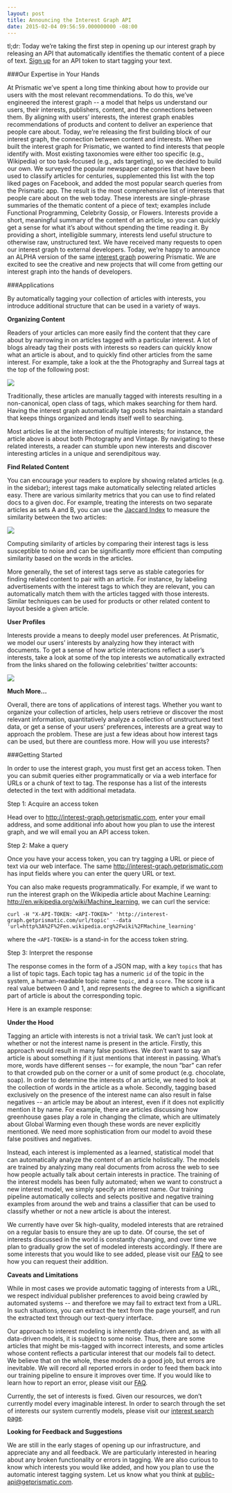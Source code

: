 ```yaml
---
layout: post
title: Announcing the Interest Graph API
date: 2015-02-04 09:56:59.000000000 -08:00
---
```

tl;dr: 
Today we’re taking the first step in opening up our interest graph by releasing an API that automatically identifies the thematic content of a piece of text.  [Sign up](http://interest-graph.getprismatic.com/) for an API token to start tagging your text.

###Our Expertise in Your Hands

At Prismatic we’ve spent a long time thinking about how to provide our users with the most relevant recommendations. To do this, we’ve engineered the interest graph -- a model that helps us understand our users, their interests, publishers, content, and the connections between them. By aligning with users’ interests, the interest graph enables recommendations of products and content to deliver an experience that people care about. Today, we’re releasing the first building block of our interest graph, the connection between content and interests.
When we built the interest graph for Prismatic, we wanted to find interests that people identify with. Most existing taxonomies were either too specific (e.g., Wikipedia) or too task-focused (e.g., ads targeting), so we decided to build our own. We surveyed the popular newspaper categories that have been used to classify articles for centuries, supplemented this list with the top liked pages on Facebook, and added the most popular search queries from the Prismatic app. The result is the most comprehensive list of interests that people care about on the web today.
These interests are single-phrase summaries of the thematic content of a piece of text; examples include Functional Programming, Celebrity Gossip, or Flowers. Interests provide a short, meaningful summary of the content of an article, so you can quickly get a sense for what it’s about without spending the time reading it. By providing a short, intelligible summary, interests lend useful structure to otherwise raw, unstructured text.
We have received many requests to open our interest graph to external developers. Today, we’re happy to announce an ALPHA version of the same [interest graph](http://interest-graph.getprismatic.com ) powering Prismatic. We are excited to see the creative and new projects that will come from getting our interest graph into the hands of developers.

###Applications

By automatically tagging your collection of articles with interests, you introduce additional structure that can be used in a variety of ways.

**Organizing Content**

Readers of your articles can more easily find the content that they care about by narrowing in on articles tagged with a particular interest. A lot of blogs already tag their posts with interests so readers can quickly know what an article is about, and to quickly find other articles from the same interest. For example, take a look at the the Photography and Surreal tags at the top of the following post:

![]({{site.baseurl}}/content/images/2015/02/image00.png)

Traditionally, these articles are manually tagged with interests resulting in a non-canonical, open class of tags, which makes searching for them hard. Having the interest graph automatically tag posts helps maintain a standard that keeps things organized and lends itself well to searching.

Most articles lie at the intersection of multiple interests; for instance, the article above is about both Photography and Vintage. By navigating to these related interests, a reader can stumble upon new interests and discover interesting articles in a unique and serendipitous way.

**Find Related Content**

You can encourage your readers to explore by showing related articles (e.g. in the sidebar); interest tags make automatically selecting related articles easy. There are various similarity metrics that you can use to find related docs to a given doc. For example, treating the interests on two separate articles as sets A and B, you can use the [Jaccard Index](http://en.wikipedia.org/wiki/Jaccard_index) to measure the similarity between the two articles:

![]({{site.baseurl}}/content/images/2015/02/Screen-Shot-2015-02-04-at-10-44-20-AM-1.png)

Computing similarity of articles by comparing their interest tags is less susceptible to noise and can be significantly more efficient than computing similarity based on the words in the articles.

More generally, the set of interest tags serve as stable categories for finding related content to pair with an article. For instance, by labeling advertisements with the interest tags to which they are relevant, you can automatically match them with the articles tagged with those interests. Similar techniques can be used for products or other related content to layout beside a given article. 

**User Profiles**

Interests provide a means to deeply model user preferences. At Prismatic, we model our users’ interests by analyzing how they interact with documents. To get a sense of how article interactions reflect a user’s interests, take a look at some of the top interests we automatically extracted from the links shared on the following celebrities’ twitter accounts:

![]({{site.baseurl}}/content/images/2015/02/Screen-Shot-2015-02-04-at-10-06-40-AM.png)

**Much More...**

Overall, there are tons of applications of interest tags. Whether you want to organize your collection of articles, help users retrieve or discover the most relevant information, quantitatively analyze a collection of unstructured text data, or get a sense of your users’ preferences, interests are a great way to approach the problem. These are just a few ideas about how interest tags can be used, but there are countless more. How will you use interests?

###Getting Started

In order to use the interest graph, you must first get an access token. Then you can submit queries either programmatically or via a web interface for URLs or a chunk of text to tag. The response has a list of the interests detected in the text with additional metadata.

Step 1: Acquire an access token

Head over to http://interest-graph.getprismatic.com, enter your email address, and some additional info about how you plan to use the interest graph, and we will email you an API access token.

Step 2: Make a query

Once you have your access token, you can try tagging a URL or piece of text via our web interface. The same http://interest-graph.getprismatic.com has input fields where you can enter the query URL or text. 

You can also make requests programmatically. For example, if we want to run the interest graph on the Wikipedia article about Machine Learning: http://en.wikipedia.org/wiki/Machine_learning, we can curl the service:

`curl -H "X-API-TOKEN: <API-TOKEN>" 'http://interest-graph.getprismatic.com/url/topic' --data 'url=http%3A%2F%2Fen.wikipedia.org%2Fwiki%2FMachine_learning'`

where the `<API-TOKEN>` is a stand-in for the access token string.

Step 3: Interpret the response

The response comes in the form of a JSON map, with a key `topics` that has a list of topic tags. Each topic tag has a numeric `id` of the topic in the system, a human-readable topic name `topic`, and a `score`. The score is a real value between 0 and 1, and represents the degree to which a significant part of article is about the corresponding topic.

Here is an example response:


<script src="https://gist.github.com/davegolland/436cfd899078bf8465e8.js"></script>


**Under the Hood**

Tagging an article with interests is not a trivial task. We can’t just look at whether or not the interest name is present in the article. Firstly, this approach would result in many false positives. We don’t want to say an article is about something if it just mentions that interest in passing. What’s more, words have different senses -- for example, the noun “bar” can refer to that crowded pub on the corner or a unit of some product (e.g. chocolate, soap). In order to determine the interests of an article, we need to look at the collection of words in the article as a whole. Secondly, tagging based exclusively on the presence of the interest name can also result in false negatives -- an article may be about an interest, even if it does not explicitly mention it by name. For example, there are articles discussing how greenhouse gases play a role in changing the climate, which are ultimately about Global Warming even though these words are never explicitly mentioned. We need more sophistication from our model to avoid these false positives and negatives.

Instead, each interest is implemented as a learned, statistical model that can automatically analyze the content of an article holistically. The models are trained by analyzing many real documents from across the web to see how people actually talk about certain interests in practice. The training of the interest models has been fully automated; when we want to construct a new interest model, we simply specify an interest name. Our training pipeline automatically collects and selects positive and negative training examples from around the web and trains a classifier that can be used to classify whether or not a new article is about the interest.

We currently have over 5k high-quality, modeled interests that are retrained on a regular basis to ensure they are up to date. Of course, the set of interests discussed in the world is constantly changing, and over time we plan to gradually grow the set of modeled interests accordingly. If there are some interests that you would like to see added, please visit our [FAQ](https://github.com/Prismatic/interest-graph/) to see how you can request their addition.

**Caveats and Limitations**

While in most cases we provide automatic tagging of interests from a URL, we respect individual publisher preferences to avoid being crawled by automated systems -- and therefore we may fail to extract text from a URL. In such situations, you can extract the text from the page yourself, and run the extracted text through our text-query interface.

Our approach to interest modeling is inherently data-driven and, as with all data-driven models, it is subject to some noise. Thus, there are some articles that might be mis-tagged with incorrect interests, and some articles whose content reflects a particular interest that our models fail to detect. We believe that on the whole, these models do a good job, but errors are inevitable. We will record all reported errors in order to feed them back into our training pipeline to ensure it improves over time. If you would like to learn how to report an error, please visit our [FAQ](http://interest-graph.getprismatic.com/faq).

Currently, the set of interests is fixed. Given our resources, we don’t currently model every imaginable interest. In order to search through the set of interests our system currently models, please visit our [interest search page](http://interest-graph.getprismatic.com/topic/search/human).

**Looking for Feedback and Suggestions**

We are still in the early stages of opening up our infrastructure, and appreciate any and all feedback. We are particularly interested in hearing about any broken functionality or errors in tagging. We are also curious to know which interests you would like added, and how you plan to use the automatic interest tagging system. Let us know what you think at public-api@getprismatic.com.
